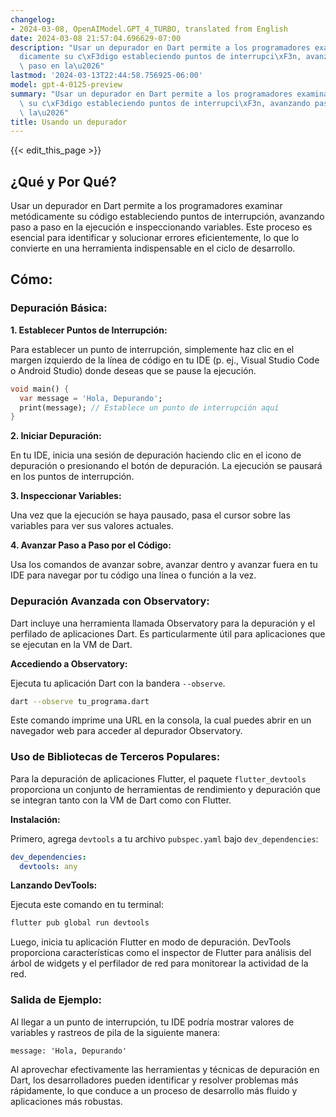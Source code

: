 ```yaml
---
changelog:
- 2024-03-08, OpenAIModel.GPT_4_TURBO, translated from English
date: 2024-03-08 21:57:04.696629-07:00
description: "Usar un depurador en Dart permite a los programadores examinar met\xF3\
  dicamente su c\xF3digo estableciendo puntos de interrupci\xF3n, avanzando paso a\
  \ paso en la\u2026"
lastmod: '2024-03-13T22:44:58.756925-06:00'
model: gpt-4-0125-preview
summary: "Usar un depurador en Dart permite a los programadores examinar met\xF3dicamente\
  \ su c\xF3digo estableciendo puntos de interrupci\xF3n, avanzando paso a paso en\
  \ la\u2026"
title: Usando un depurador
---
```


{{< edit_this_page >}}

## ¿Qué y Por Qué?

Usar un depurador en Dart permite a los programadores examinar metódicamente su código estableciendo puntos de interrupción, avanzando paso a paso en la ejecución e inspeccionando variables. Este proceso es esencial para identificar y solucionar errores eficientemente, lo que lo convierte en una herramienta indispensable en el ciclo de desarrollo.

## Cómo:

### Depuración Básica:

**1. Establecer Puntos de Interrupción:**

Para establecer un punto de interrupción, simplemente haz clic en el margen izquierdo de la línea de código en tu IDE (p. ej., Visual Studio Code o Android Studio) donde deseas que se pause la ejecución.

```dart
void main() {
  var message = 'Hola, Depurando';
  print(message); // Establece un punto de interrupción aquí
}
```

**2. Iniciar Depuración:**

En tu IDE, inicia una sesión de depuración haciendo clic en el icono de depuración o presionando el botón de depuración. La ejecución se pausará en los puntos de interrupción.

**3. Inspeccionar Variables:**

Una vez que la ejecución se haya pausado, pasa el cursor sobre las variables para ver sus valores actuales.

**4. Avanzar Paso a Paso por el Código:**

Usa los comandos de avanzar sobre, avanzar dentro y avanzar fuera en tu IDE para navegar por tu código una línea o función a la vez.

### Depuración Avanzada con Observatory:

Dart incluye una herramienta llamada Observatory para la depuración y el perfilado de aplicaciones Dart. Es particularmente útil para aplicaciones que se ejecutan en la VM de Dart.

**Accediendo a Observatory:**

Ejecuta tu aplicación Dart con la bandera `--observe`.

```bash
dart --observe tu_programa.dart
```

Este comando imprime una URL en la consola, la cual puedes abrir en un navegador web para acceder al depurador Observatory.

### Uso de Bibliotecas de Terceros Populares:

Para la depuración de aplicaciones Flutter, el paquete `flutter_devtools` proporciona un conjunto de herramientas de rendimiento y depuración que se integran tanto con la VM de Dart como con Flutter.

**Instalación:**

Primero, agrega `devtools` a tu archivo `pubspec.yaml` bajo `dev_dependencies`:

```yaml
dev_dependencies:
  devtools: any
```

**Lanzando DevTools:**

Ejecuta este comando en tu terminal:

```bash
flutter pub global run devtools
```

Luego, inicia tu aplicación Flutter en modo de depuración. DevTools proporciona características como el inspector de Flutter para análisis del árbol de widgets y el perfilador de red para monitorear la actividad de la red.

### Salida de Ejemplo:

Al llegar a un punto de interrupción, tu IDE podría mostrar valores de variables y rastreos de pila de la siguiente manera:

```
message: 'Hola, Depurando'
```

Al aprovechar efectivamente las herramientas y técnicas de depuración en Dart, los desarrolladores pueden identificar y resolver problemas más rápidamente, lo que conduce a un proceso de desarrollo más fluido y aplicaciones más robustas.

